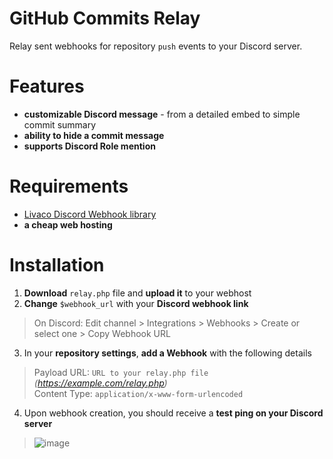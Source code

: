 # GitHub Commits Relay
Relay sent webhooks for repository `push` events to your Discord server.

# Features
- **customizable Discord message** - from a detailed embed to simple commit summary
- **ability to hide a commit message**
- **supports Discord Role mention**

# Requirements
- [Livaco Discord Webhook library](https://github.com/LivacoNew/EasyDiscordWebhook)
- **a cheap web hosting**

# Installation
1. **Download** ``relay.php`` file and **upload it** to your webhost
2. **Change** ``$webhook_url`` with your **Discord webhook link**
> On Discord: Edit channel > Integrations > Webhooks > Create or select one > Copy Webhook URL
3. In your **repository settings**, **add a Webhook** with the following details
> Payload URL: `URL to your relay.php file` *(https://example.com/relay.php)*  
> Content Type: `application/x-www-form-urlencoded`
4. Upon webhook creation, you should receive a **test ping on your Discord server**
> ![image](https://user-images.githubusercontent.com/64563384/223610428-4b47fafd-1f90-4e71-b515-7093bf83edb1.png)
